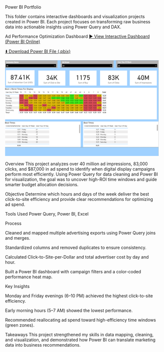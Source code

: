 Power BI Portfolio

This folder contains interactive dashboards and visualization projects created in Power BI.
Each project focuses on transforming raw business data into actionable insights using Power Query and DAX.

Ad Performance Optimization Dashboard
[▶️ View Interactive Dashboard (Power BI Online)](https://app.powerbi.com/view?r=eyJrIjoiZGNiZTM0ZjYtNWI1YS00ODQ5LTgzZWUtZGM5MzY3YTQ1MDA1IiwidCI6ImJhZjgyMThlLWIzMDItNDQ2NS1hOTkzLTRhMzljOTcyNTFiMiIsImMiOjF9)

[⬇️ Download Power BI File (.pbix)](https://github.com/DominicC4/ConroyPortfolio/raw/main/PowerBI/Conroy_Ad_Performance_BI.pbix)

![Dashboard Preview](Preview.png)

Overview
This project analyzes over 40 million ad impressions, 83,000 clicks, and $87,000 in ad spend to identify when digital display campaigns perform most efficiently. Using Power Query for data cleaning and Power BI for visualization, the goal was to uncover high-ROI time windows and guide smarter budget allocation decisions.

Objective
Determine which hours and days of the week deliver the best click-to-site efficiency and provide clear recommendations for optimizing ad spend.

Tools Used
Power Query, Power BI, Excel

Process

Cleaned and mapped multiple advertising exports using Power Query joins and merges.

Standardized columns and removed duplicates to ensure consistency.

Calculated Click-to-Site-per-Dollar and total advertiser cost by day and hour.

Built a Power BI dashboard with campaign filters and a color-coded performance heat map.

Key Insights

Monday and Friday evenings (6–10 PM) achieved the highest click-to-site efficiency.

Early morning hours (5–7 AM) showed the lowest performance.

Recommended reallocating ad spend toward high-efficiency time windows (green zones).

Takeaways
This project strengthened my skills in data mapping, cleaning, and visualization, and demonstrated how Power BI can translate marketing data into business recommendations.
